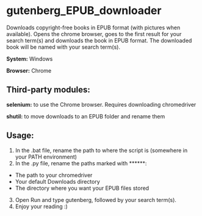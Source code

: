 # gutenberg_EPUB_downloader
Downloads copyright-free books in EPUB format (with pictures when available). 
Opens the chrome browser, goes to the first result for your search term(s) and downloads the book in EPUB format. The downloaded book will be named with your search term(s).

**System:** Windows

**Browser:** Chrome

## Third-party modules:
**selenium:** to use the Chrome browser. Requires downloading chromedriver

**shutil:** to move downloads to an EPUB folder and rename them

## Usage:
1. In the .bat file, rename the path to where the script is (somewhere in your PATH environment)
2. In the .py file, rename the paths marked with ******:
- The path to your chromedriver
- Your default Downloads directory
- The directory where you want your EPUB files stored
3. Open Run and type gutenberg, followed by your search term(s).
4. Enjoy your reading :)
